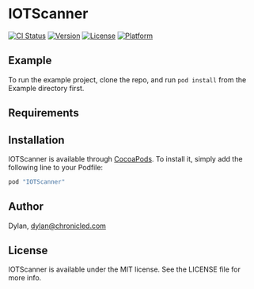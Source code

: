 # IOTScanner

[![CI Status](http://img.shields.io/travis/Dylan/IOTScanner.svg?style=flat)](https://travis-ci.org/Dylan/IOTScanner)
[![Version](https://img.shields.io/cocoapods/v/IOTScanner.svg?style=flat)](http://cocoapods.org/pods/IOTScanner)
[![License](https://img.shields.io/cocoapods/l/IOTScanner.svg?style=flat)](http://cocoapods.org/pods/IOTScanner)
[![Platform](https://img.shields.io/cocoapods/p/IOTScanner.svg?style=flat)](http://cocoapods.org/pods/IOTScanner)

## Example

To run the example project, clone the repo, and run `pod install` from the Example directory first.

## Requirements

## Installation

IOTScanner is available through [CocoaPods](http://cocoapods.org). To install
it, simply add the following line to your Podfile:

```ruby
pod "IOTScanner"
```

## Author

Dylan, dylan@chronicled.com

## License

IOTScanner is available under the MIT license. See the LICENSE file for more info.
